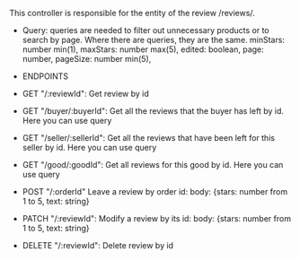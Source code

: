 This controller is responsible for the entity of the review /reviews/.

- Query: queries are needed to filter out unnecessary products or to search by page. Where there are queries, they are the same.
  minStars: number min(1),
  maxStars: number max(5),
  edited: boolean,
  page: number,
  pageSize: number min(5),

- ENDPOINTS
- GET "/:reviewId": Get review by id
- GET "/buyer/:buyerId": Get all the reviews that the buyer has left by id. Here you can use query
- GET "/seller/:sellerId": Get all the reviews that have been left for this seller by id. Here you can use query
- GET "/good/:goodId": Get all reviews for this good by id. Here you can use query
- POST "/:orderId" Leave a review by order id: body: {stars: number from 1 to 5, text: string}
- PATCH "/:reviewId": Modify a review by its id: body: {stars: number from 1 to 5, text: string}
- DELETE "/:reviewId": Delete review by id
